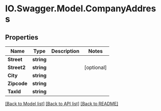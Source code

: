 # IO.Swagger.Model.CompanyAddress
## Properties

Name | Type | Description | Notes
------------ | ------------- | ------------- | -------------
**Street** | **string** |  | 
**Street2** | **string** |  | [optional] 
**City** | **string** |  | 
**Zipcode** | **string** |  | 
**TaxId** | **string** |  | 

[[Back to Model list]](../README.md#documentation-for-models) [[Back to API list]](../README.md#documentation-for-api-endpoints) [[Back to README]](../README.md)


